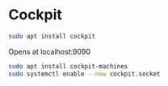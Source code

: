 # Cockpit

```sh
sudo apt install cockpit
````

Opens at localhost:9090

```sh
sudo apt install cockpit-machines
sudo systemctl enable --now cockpit.socket
```


